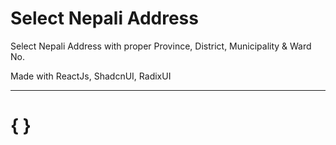 # Select Nepali Address

Select Nepali Address with proper Province, District, Municipality & Ward No.

Made with ReactJs, ShadcnUI, RadixUI

---

# { }
